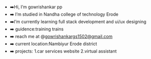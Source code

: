 - ➡️Hi, I’m gowrishankar pp
- ➡️ I’m studied in Nandha college of technology Erode
- ➡️I’m currently learning full stack development and ui/ux designing
- ➡️ guidence:training trains 
- ➡️ reach me at @gowrishankargs1502@gmail.com
- ➡️ current location:Nambiyur Erode district
- ➡️ projects: 1.car services website
               2.virtual assistant


